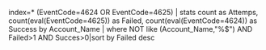 index=* (EventCode=4624 OR EventCode=4625) | stats count as Attemps, count(eval(EventCode=4625)) as Failed, count(eval(EventCode=4624)) as Success by Account_Name | where NOT like (Account_Name,"%$") AND Failed>1 AND Succes>0|sort by Failed desc 

